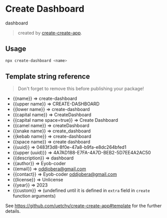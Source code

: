 # Create Dashboard

dashboard

> created by [create-create-app](https://github.com/uetchy/create-create-app).

## Usage

```bash
npx create-dashboard <name>
```

## Template string reference

> Don't forget to remove this before publishing your package!

- {{name}} => create-dashboard
- {{upper name}} => CREATE-DASHBOARD
- {{lower name}} => create-dashboard
- {{capital name}} => CreateDashboard
- {{capital name space=true}} => Create Dashboard
- {{camel name}} => createDashboard
- {{snake name}} => create_dashboard
- {{kebab name}} => create-dashboard
- {{space name}} => create dashboard
- {{uuid}} => 0483f3d8-8f0e-47a8-b9fa-e8dc264bfed1
- {{upper (uuid)}} => 4A7AD188-E7FA-4A7D-BEB2-5D7EE4A2AC50
- {{description}} => dashboard
- {{author}} => Eyob-coder
- {{email}} => oddjobera@gmail.com
- {{contact}} => Eyob-coder <oddjobera@gmail.com>
- {{license}} => Unlicense
- {{year}} => 2023
- {{custom}} =>  (undefined until it is defined in `extra` field in `create` function arguments)

See https://github.com/uetchy/create-create-app#template for the further details.
